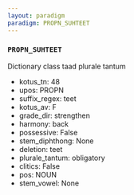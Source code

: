 ```yaml
---
layout: paradigm
paradigm: PROPN_SUHTEET
---
```

### ` PROPN_SUHTEET `

Dictionary class taad plurale tantum
* kotus_tn: 48
* upos: PROPN
* suffix_regex: teet
* kotus_av: F
* grade_dir: strengthen
* harmony: back
* possessive: False
* stem_diphthong: None
* deletion: teet
* plurale_tantum: obligatory
* clitics: False
* pos: NOUN
* stem_vowel: None
